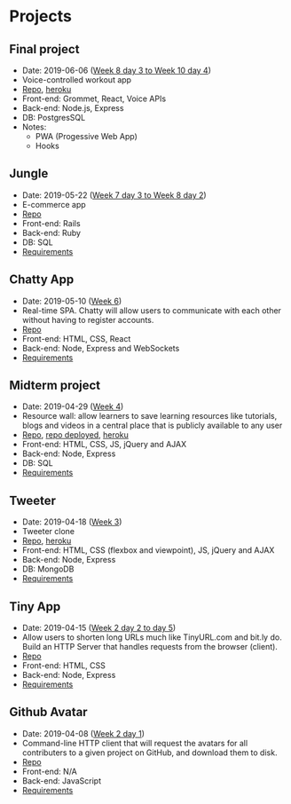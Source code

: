 # Projects

## Final project
  - Date: 2019-06-06 ([Week 8 day 3 to ](../week_08) [Week 10 day 4](../week_10))
  - Voice-controlled workout app
  - [Repo](https://github.com/vshibukawa/PocketSpotterFinalProject), [heroku](https://pocket-spotter.herokuapp.com/)
  - Front-end: Grommet, React, Voice APIs
  - Back-end: Node.js, Express
  - DB: PostgresSQL
  - Notes:
    - PWA (Progessive Web App)
    - Hooks

## Jungle 
  - Date: 2019-05-22 ([Week 7 day 3 to ](../week_07) [Week 8 day 2](../week_08))
  - E-commerce app
  - [Repo](https://github.com/vshibukawa/jungle-rails)
  - Front-end: Rails
  - Back-end: Ruby
  - DB: SQL
  - [Requirements](./6_jungle/jungle.md)

## Chatty App
  - Date: 2019-05-10 ([Week 6](../week_06))
  - Real-time SPA. Chatty will allow users to communicate with each other without having to register accounts.
  - [Repo](https://github.com/vshibukawa/chatty-app)
  - Front-end: HTML, CSS, React
  - Back-end: Node, Express and WebSockets
  - [Requirements](./5_chaty_app/chatty_app.md)

## Midterm project
  - Date: 2019-04-29 ([Week 4](../week_04))
  - Resource wall: allow learners to save learning resources like tutorials, blogs and videos in a central place that is publicly available to any user
  - [Repo](https://github.com/basktballer/TheWallMidterm), [repo deployed](https://github.com/vshibukawa/TheWallMidterm), [heroku](https://the-resource-wall.herokuapp.com/)
  - Front-end: HTML, CSS, JS, jQuery and AJAX
  - Back-end: Node, Express
  - DB: SQL
  - [Requirements](./4_midterm/midterm_project.md)

## Tweeter
  - Date: 2019-04-18 ([Week 3](../week_03))
  - Tweeter clone
  - [Repo](https://github.com/vshibukawa/tweeter), [heroku](https://stormy-harbor-99529.herokuapp.com/)
  - Front-end: HTML, CSS (flexbox and viewpoint), JS, jQuery and AJAX
  - Back-end: Node, Express
  - DB: MongoDB
  - [Requirements](./3_tweeter/tweeter.md)
  
## Tiny App
  - Date: 2019-04-15 ([Week 2 day 2 to day 5](../week_02))
  - Allow users to shorten long URLs much like TinyURL.com and bit.ly do. Build an HTTP Server that handles requests from the browser (client).
  - [Repo](https://github.com/vshibukawa/tiny-app)
  - Front-end: HTML, CSS
  - Back-end: Node, Express
  - [Requirements](./2_tiny_app/tiny_app.md)

## Github Avatar
  - Date: 2019-04-08 ([Week 2 day 1](../week_02/day_01))
  - Command-line HTTP client that will request the avatars for all contributers to a given project on GitHub, and download them to disk.
  - [Repo](https://github.com/vshibukawa/github-avatar-downloader)
  - Front-end: N/A
  - Back-end: JavaScript
  - [Requirements](./1_github_avatar/github_avatar.md)
